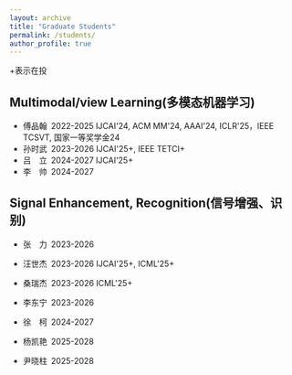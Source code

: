 ```yaml
---
layout: archive
title: "Graduate Students"
permalink: /students/
author_profile: true
---
```

+表示在投

Multimodal/view Learning(多模态机器学习)
------
* 傅品翰&#8194;2022-2025 IJCAI'24, ACM MM'24, AAAI'24, ICLR'25，IEEE TCSVT, 国家一等奖学金24
* 孙时武&#8194;2023-2026 IJCAI'25+, IEEE TETCI+
* 吕&#8195;立&#8194;2024-2027 IJCAI'25+
* 李&#8195;帅&#8194;2024-2027


Signal Enhancement, Recognition(信号增强、识别)
------
* 张&#8195;力&#8194;2023-2026
* 汪世杰&#8194;2023-2026 IJCAI'25+, ICML'25+
* 桑瑞杰&#8194;2023-2026 ICML'25+
* 李东宁&#8194;2023-2026
* 徐&#8195;柯&#8194;2024-2027
* 杨凯艳&#8194;2025-2028
* 尹晓柱&#8194;2025-2028



  <!--
&#160; 空一格
&#8194; 空两格
&#8195; 空四格
注意：不要漏掉分号
-->
